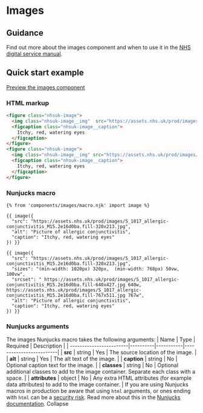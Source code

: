 # Images
## Guidance
Find out more about the images component and when to use it in the [NHS digital service
manual](https://beta.nhs.uk/service-manual/styles-components-patterns/images).
## Quick start example
[Preview the images component](https://nhsuk.github.io/nhsuk-frontend/components/images/index.html)
### HTML markup
```html
<figure class="nhsuk-image">
  <img class="nhsuk-image__img"  src="https://assets.nhs.uk/prod/images/S_1017_allergic-conjunctivitis_M15.2e16d0ba.fill-320x213.jpg" alt="Picture of allergic conjunctivitis">
  <figcaption class="nhsuk-image__caption">
    Itchy, red, watering eyes
  </figcaption>
</figure>
<figure class="nhsuk-image">
  <img class="nhsuk-image__img" src="https://assets.nhs.uk/prod/images/S_1017_allergic-conjunctivitis_M15.2e16d0ba.fill-320x213.jpg" alt="Picture of allergic conjunctivitis" sizes="(min-width: 1020px)  min-width: 768px) 50vw, 100vw" srcset=" https://assets.nhs.uk/prod/images/S_1017_allergic-conjunctivitis_M15.2e16d0ba.fill-640x427.jpg 640w, https://assets.nhs.uk/prod/images/S_1017_allergic-conjunctivitis_M15.2e16d0ba.fill-767x511.jpg 767w">
  <figcaption class="nhsuk-image__caption">
    Itchy, red, watering eyes
  </figcaption>
</figure>
```
### Nunjucks macro
```
{% from 'components/images/macro.njk' import image %}

{{ image({
  "src": "https://assets.nhs.uk/prod/images/S_1017_allergic-conjunctivitis_M15.2e16d0ba.fill-320x213.jpg",
  "alt": "Picture of allergic conjunctivitis",
  "caption": "Itchy, red, watering eyes"
}) }}

{{ image({
  "src": "https://assets.nhs.uk/prod/images/S_1017_allergic-conjunctivitis_M15.2e16d0ba.fill-320x213.jpg",
  "sizes": "(min-width: 1020px) 320px,  (min-width: 768px) 50vw, 100vw",
  "srcset": " https://assets.nhs.uk/prod/images/S_1017_allergic-conjunctivitis_M15.2e16d0ba.fill-640x427.jpg 640w, https://assets.nhs.uk/prod/images/S_1017_allergic-conjunctivitis_M15.2e16d0ba.fill-767x511.jpg 767w", 
  "alt": "Picture of allergic conjunctivitis",
  "caption": "Itchy, red, watering eyes"
}) }}
```
### Nunjucks arguments
The images Nunjucks macro takes the following arguments:
| Name | Type | Required | Description |
| ------------------------|----------|-----------|-------------------------|
| **src** | string | Yes | The source location of the image. |
| **alt** | string | Yes | The alt text of the image. |
| **caption** | string | No | Optional caption text for the image. |
| **classes** | string | No | Optional additional classes to add to the image container. Separate each class with a
space. |
| **attributes** | object | No | Any extra HTML attributes (for example data attributes) to add to the image container.
|
If you are using Nunjucks macros in production be aware that using `html` arguments, or ones ending with `html` can be a
[security risk](https://developer.mozilla.org/en-US/docs/Glossary/Cross-site_scripting). Read more about this in the
[Nunjucks documentation](https://mozilla.github.io/nunjucks/api.html#user-defined-templates-warning).
Collapse

